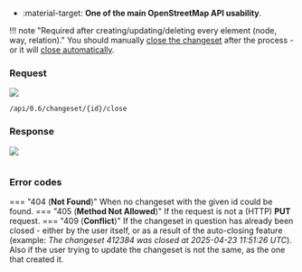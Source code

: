 <div class="grid cards" markdown>

- :material-target: **One of the main OpenStreetMap API usability**.

</div>

!!! note "Required after creating/updating/deleting every element (node, way, relation)."
    You should manually [close the changeset](close_changeset.md) after the process - or it will [close automatically](../general_informations/changesets.md#changesets-attributes).

### Request

![](https://img.shields.io/badge/PUT-lightblue)

```
/api/0.6/changeset/{id}/close
```

### Response

![](https://img.shields.io/badge/Response-200%20OK-brightgreen)

``` title="succesClosechangeset_example.xml" linenums="1"

```

### Error codes

=== "404 (**Not Found**)"
    When no changeset with the given id could be found.
=== "405 (**Method Not Allowed**)"
    If the request is not a (HTTP) **PUT** request.
=== "409 (**Conflict**)"
    If the changeset in question has already been closed - either by the user itself, or as a result of the auto-closing feature (example: *The changeset 412384 was closed at 2025-04-23 11:51:26 UTC*). Also if the user trying to update the changeset is not the same, as the one that created it.